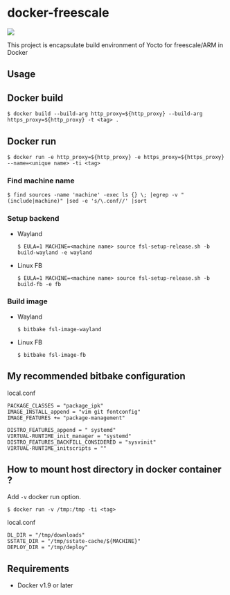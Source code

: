 # docker-freescale
[![](https://img.shields.io/badge/License-MIT-blue.svg?style=flat-square)]()

This project is encapsulate build environment of Yocto for freescale/ARM in Docker

## Usage

## Docker build

`$ docker build --build-arg http_proxy=${http_proxy} --build-arg https_proxy=${http_proxy} -t <tag> .`

## Docker run

`$ docker run -e http_proxy=${http_proxy} -e https_proxy=${https_proxy} --name=<unique name> -ti <tag>`

### Find machine name

`$ find sources -name 'machine' -exec ls {} \; |egrep -v "(include|machine)" |sed -e 's/\.conf//' |sort`

### Setup backend

- Wayland

  `$ EULA=1 MACHINE=<machine name> source fsl-setup-release.sh -b build-wayland -e wayland`

- Linux FB

  `$ EULA=1 MACHINE=<machine name> source fsl-setup-release.sh -b build-fb -e fb`

### Build image

- Wayland

  `$ bitbake fsl-image-wayland`

- Linux FB

  `$ bitbake fsl-image-fb`

## My recommended bitbake configuration

local.conf
```
PACKAGE_CLASSES = "package_ipk"
IMAGE_INSTALL_append = "vim git fontconfig"
IMAGE_FEATURES += "package-management"

DISTRO_FEATURES_append = " systemd"
VIRTUAL-RUNTIME_init_manager = "systemd"
DISTRO_FEATURES_BACKFILL_CONSIDERED = "sysvinit"
VIRTUAL-RUNTIME_initscripts = ""
```

## How to mount host directory in docker container ?

Add `-v` docker run option.
```
$ docker run -v /tmp:/tmp -ti <tag>
```

local.conf
```
DL_DIR = "/tmp/downloads"
SSTATE_DIR = "/tmp/sstate-cache/${MACHINE}"
DEPLOY_DIR = "/tmp/deploy"
```

## Requirements

* Docker v1.9 or later
